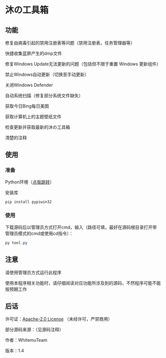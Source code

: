 # 沐の工具箱

## 功能

修复由病毒引起的禁用注册表等问题（禁用注册表，任务管理器等）

快捷收集蓝屏产生的dmp文件

修复Windows Update无法更新的问题（包括但不限于重置 Windows 更新组件）

禁止Windows自动更新（切换至手动更新）

关闭Windows Defender

自动系统扫描（修复部分系统文件缺失）

获取今日Bing每日美图

获取计算机上的主题壁纸文件

检查更新并获取最新的沐の工具箱

清楚的注释

## 使用

### 准备

Python环境（[点我跳转](www.python.org)）

安装库

```powershell
pip install pypiwin32
```

### 使用

下载源码后以管理员方式打开cmd，输入（路径可填，最好在源码根目录打开带管理员模式的cmd或使用cd指令）：

```powershell
py tool.py
```

## 注意

请使用管理员方式运行此程序

使用本程序相关功能时，请仔细阅读对应功能所涉及到的源码，不然程序可能不能按预期工作

## 后话

许可证：[Apache-2.0 License](https://github.com/WhitemuTeam/toolbox/blob/master/LICENSE) （未经许可，严禁商用）

部分源码来源：（见源码注释）

作者：WhitemuTeam

版本：1.4
